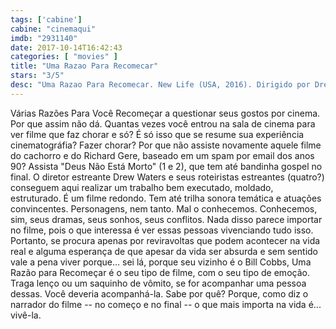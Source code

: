 ```yaml
---
tags: ['cabine']
cabine: "cinemaqui"
imdb: "2931140"
date: 2017-10-14T16:42:43
categories: [ "movies" ]
title: "Uma Razao Para Recomecar"
stars: "3/5"
desc: "Uma Razao Para Recomecar. New Life (USA, 2016). Dirigido por Drew Waters. Escrito por Erin Bethea, Candice Irion, Josh Spake, Drew Waters. Com James Marsters (William Morton), Barry Corbin (Oscar), Terry O'Quinn (Dr. Sumrall), Bill Cobbs (Mr. Charles), Erin Bethea (Ava Kennedy), Kris Lemche (Michael), Jonathan Patrick Moore (Ben Morton), Irma P. Hall (Margaret), Drew Waters (New York Client)."
---
```

Várias Razões Para Você Recomeçar a questionar seus gostos por cinema. Por que assim não dá. Quantas vezes você entrou na sala de cinema para ver filme que faz chorar e só? É só isso que se resume sua experiência cinematográfia? Fazer chorar? Por que não assiste novamente aquele filme do cachorro e do Richard Gere, baseado em um spam por email dos anos 90? Assista "Deus Não Está Morto" (1 e 2), que tem até bandinha gospel no final. O diretor estreante Drew Waters e seus roteiristas estreantes (quatro?) conseguem aqui realizar um trabalho bem executado, moldado, estruturado. É um filme redondo. Tem até trilha sonora temática e atuações convincentes. Personagens, nem tanto. Mal o conhecemos. Conhecemos, sim, seus dramas, seus sonhos, seus conflitos. Nada disso parece importar no filme, pois o que interessa é ver essas pessoas vivenciando tudo isso. Portanto, se procura apenas por reviravoltas que podem acontecer na vida real e alguma esperança de que apesar da vida ser absurda e sem sentido vale a pena viver porque... sei lá, porque seu vizinho é o Bill Cobbs, Uma Razão para Recomeçar é o seu tipo de filme, com o seu tipo de emoção. Traga lenço ou um saquinho de vômito, se for acompanhar uma pessoa dessas. Você deveria acompanhá-la. Sabe por quê? Porque, como diz o narrador do filme -- no começo e no final -- o que mais importa na vida é... vivê-la.
